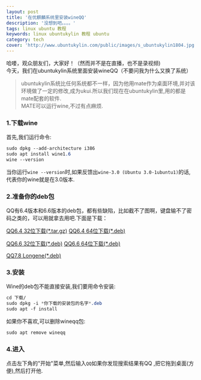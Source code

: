 ```yaml
---
layout: post
title: '在优麒麟系统里安装wineQQ'
description: '没想到吧。。。。'
tags: linux ubuntu 教程
keywords: linux ubuntukylin 教程 ubuntu
category: tech
cover: 'http://www.ubuntukylin.com/public/images/s_ubuntukylin1804.jpg'
---
```

哈喽，观众朋友们，大家好！（然而并不是在直播，也不是录视频)  
今天，我们在ubuntukylin系统里面安装wineQQ（不要问我为什么又换了系统）  
> ubuntukylin系统比任何系统都不一样，因为他用mate作为桌面环境,并对该环境做了一定的修改,成为ukui.所以我们现在在ubuntukylin里,用的都是mate配套的软件.  
MATE可以运行wine,不过有点麻烦.  
### 1.下载wine
首先,我们运行命令:
```css
sudo dpkg --add-architecture i386
sudo apt install wine1.6
wine --version
```
当你运行`wine --version`时,如果反馈出`wine-3.0 (Ubuntu 3.0-1ubuntu1)`的话,代表你的wine就是在3.0版本.  
  
### 2.准备你的deb包
QQ有6.4版本和6.6版本的deb包，都有些缺陷，比如截不了图啊，键盘输不了密码之类的，可以用就拿去用吧.下面是下载：  
  
[QQ6.4 32位下载(*.tar.gz)](http://pan.baidu.com/s/1eQgU5xS)
[QQ6.4 64位下载(*.deb)](http://pan.baidu.com/s/1mggLMB2)
  
[QQ6.6 32位下载(*.deb)](http://pan.baidu.com/s/1qWt4WUC)
[QQ6.6 64位下载(*.deb)](http://pan.baidu.com/s/1sjnxtyl)
  
[QQ7.8 Longene(*.deb)](http://www.longene.org/download/WineQQ7.8-20151109-Longene.deb)
  
### 3.安装
Wine的deb包不能直接安装,我们要用命令安装:
```css
cd 下载/
sudo dpkg -i *你下载的安装包的名字*.deb
sudo apt -f install
```
如果你不喜欢,可以删除wineqq包:
```css
sudo apt remove wineqq
```
### 4.进入

点击左下角的"开始"菜单,然后输入`QQ`如果你发现搜索结果有QQ ,把它拖到桌面(方便),然后打开他.  
